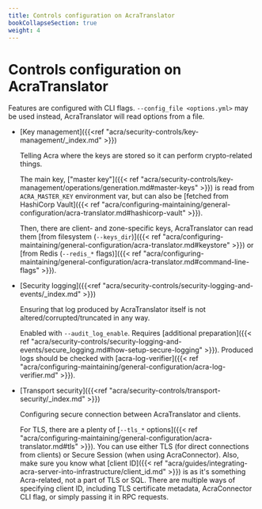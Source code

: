 ```yaml
---
title: Controls configuration on AcraTranslator
bookCollapseSection: true
weight: 4
---
```


# Controls configuration on AcraTranslator

Features are configured with CLI flags.
`--config_file <options.yml>` may be used instead, AcraTranslator will read options from a file.

* [Key management]({{<ref "acra/security-controls/key-management/_index.md" >}})

  Telling Acra where the keys are stored so it can perform crypto-related things.

  The main key, ["master key"]({{< ref "acra/security-controls/key-management/operations/generation.md#master-keys" >}})
  is read from `ACRA_MASTER_KEY` environment var, but can also be
  [fetched from HashiCorp Vault]({{< ref "acra/configuring-maintaining/general-configuration/acra-translator.md#hashicorp-vault" >}}).

  Then, there are client- and zone-specific keys, AcraTranslator can read them
  [from filesystem (`--keys_dir`)]({{< ref "acra/configuring-maintaining/general-configuration/acra-translator.md#keystore" >}}) or
  [from Redis (`--redis_*` flags)]({{< ref "acra/configuring-maintaining/general-configuration/acra-translator.md#command-line-flags" >}}).

* [Security logging]({{<ref "acra/security-controls/security-logging-and-events/_index.md" >}})

  Ensuring that log produced by AcraTranslator itself is not altered/corrupted/truncated in any way.

  Enabled with `--audit_log_enable`. Requires
  [additional preparation]({{< ref "acra/security-controls/security-logging-and-events/secure_logging.md#how-setup-secure-logging" >}}).
  Produced logs should be checked with
  [acra-log-verifier]({{< ref "acra/configuring-maintaining/general-configuration/acra-log-verifier.md" >}}).

* [Transport security]({{<ref "acra/security-controls/transport-security/_index.md" >}})

  Configuring secure connection between AcraTranslator and clients.

  For TLS, there are a plenty of
  [`--tls_*` options]({{< ref "acra/configuring-maintaining/general-configuration/acra-translator.md#tls" >}}).
  You can use either TLS (for direct connections from clients) or Secure Session (when using AcraConnector).
  Also, make sure you know what [client ID]({{< ref "acra/guides/integrating-acra-server-into-infrastructure/client_id.md" >}})
  is as it's something Acra-related, not a part of TLS or SQL.
  There are multiple ways of specifying client ID, including TLS certificate metadata, AcraConnector CLI flag, or
  simply passing it in RPC requests.
